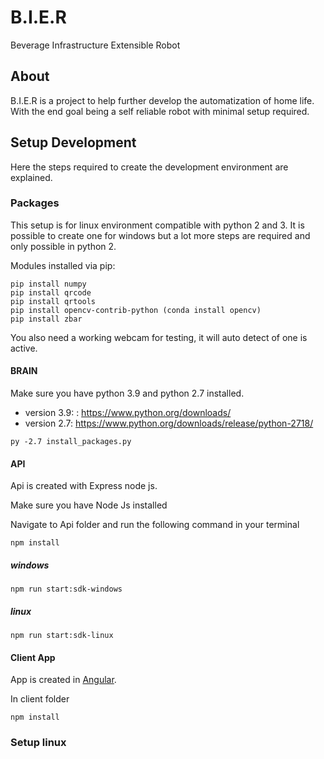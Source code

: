 # B.I.E.R
Beverage Infrastructure Extensible Robot

## About

B.I.E.R is a project to help further develop the automatization of home life. With the end goal being a self reliable robot with minimal setup required.

## Setup Development

Here the steps required to create the development environment are explained.

### Packages

This setup is for linux environment compatible with python 2 and 3.
It is possible to create one for windows but a lot more steps are required and only possible in python 2.

Modules installed via pip:

```
pip install numpy
pip install qrcode
pip install qrtools
pip install opencv-contrib-python (conda install opencv)
pip install zbar
```

You also need a working webcam for testing, it will auto detect of one is active.

#### BRAIN

Make sure you have python 3.9 and python 2.7 installed.
- version 3.9: : https://www.python.org/downloads/
- version 2.7: https://www.python.org/downloads/release/python-2718/

```
py -2.7 install_packages.py
```

#### API

Api is created with Express node js.

Make sure you have Node Js installed

Navigate to Api folder and run the following command in your terminal

```
npm install
```

##### windows
```
npm run start:sdk-windows
```

##### linux
```
npm run start:sdk-linux
```

#### Client App

App is created in [Angular](https://angular.io/).

In client folder
```
npm install
```

### Setup linux


